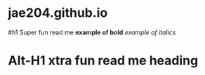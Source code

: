 # jae204.github.io
#h1 Super fun read me
**example of bold**
*example of italics*

Alt-H1 xtra fun read me heading
======


